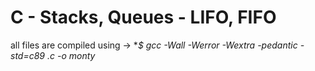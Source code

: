 # C - Stacks, Queues - LIFO, FIFO
all files are compiled using -> **$ gcc -Wall -Werror -Wextra -pedantic -std=c89 *.c -o monty**
